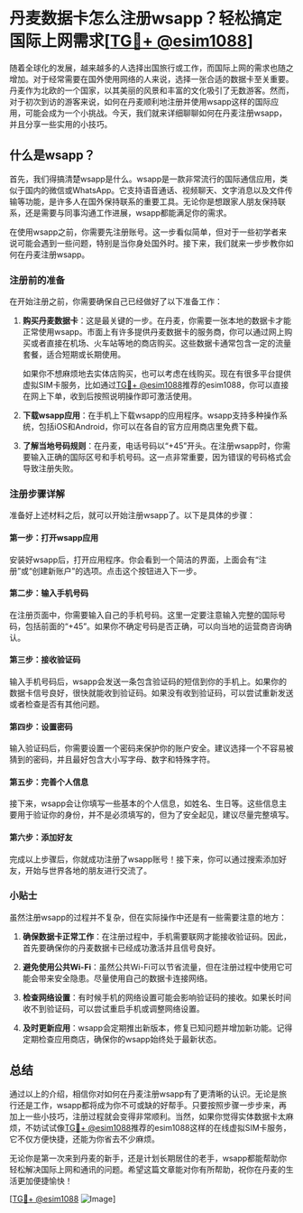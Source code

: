 # 丹麦数据卡怎么注册wsapp？轻松搞定国际上网需求[[TG💪+ @esim1088](https://t.me/s/esim1088)]

随着全球化的发展，越来越多的人选择出国旅行或工作，而国际上网的需求也随之增加。对于经常需要在国外使用网络的人来说，选择一张合适的数据卡至关重要。丹麦作为北欧的一个国家，以其美丽的风景和丰富的文化吸引了无数游客。然而，对于初次到访的游客来说，如何在丹麦顺利地注册并使用wsapp这样的国际应用，可能会成为一个小挑战。今天，我们就来详细聊聊如何在丹麦注册wsapp，并且分享一些实用的小技巧。

## 什么是wsapp？

首先，我们得搞清楚wsapp是什么。wsapp是一款非常流行的国际通信应用，类似于国内的微信或WhatsApp。它支持语音通话、视频聊天、文字消息以及文件传输等功能，是许多人在国外保持联系的重要工具。无论你是想跟家人朋友保持联系，还是需要与同事沟通工作进展，wsapp都能满足你的需求。

在使用wsapp之前，你需要先注册账号。这一步看似简单，但对于一些初学者来说可能会遇到一些问题，特别是当你身处国外时。接下来，我们就来一步步教你如何在丹麦注册wsapp。

### 注册前的准备

在开始注册之前，你需要确保自己已经做好了以下准备工作：

1. **购买丹麦数据卡**：这是最关键的一步。在丹麦，你需要一张本地的数据卡才能正常使用wsapp。市面上有许多提供丹麦数据卡的服务商，你可以通过网上购买或者直接在机场、火车站等地的商店购买。这些数据卡通常包含一定的流量套餐，适合短期或长期使用。
   
   如果你不想麻烦地去实体店购买，也可以考虑在线购买。现在有很多平台提供虚拟SIM卡服务，比如通过[TG💪+ @esim1088](https://t.me/s/esim1088)推荐的esim1088，你可以直接在网上下单，收到后按照说明操作即可激活使用。

2. **下载wsapp应用**：在手机上下载wsapp的应用程序。wsapp支持多种操作系统，包括iOS和Android，你可以在各自的官方应用商店里免费下载。

3. **了解当地号码规则**：在丹麦，电话号码以“+45”开头。在注册wsapp时，你需要输入正确的国际区号和手机号码。这一点非常重要，因为错误的号码格式会导致注册失败。

### 注册步骤详解

准备好上述材料之后，就可以开始注册wsapp了。以下是具体的步骤：

#### 第一步：打开wsapp应用

安装好wsapp后，打开应用程序。你会看到一个简洁的界面，上面会有“注册”或“创建新账户”的选项。点击这个按钮进入下一步。

#### 第二步：输入手机号码

在注册页面中，你需要输入自己的手机号码。这里一定要注意输入完整的国际号码，包括前面的“+45”。如果你不确定号码是否正确，可以向当地的运营商咨询确认。

#### 第三步：接收验证码

输入手机号码后，wsapp会发送一条包含验证码的短信到你的手机上。如果你的数据卡信号良好，很快就能收到验证码。如果没有收到验证码，可以尝试重新发送或者检查是否有其他问题。

#### 第四步：设置密码

输入验证码后，你需要设置一个密码来保护你的账户安全。建议选择一个不容易被猜到的密码，并且最好包含大小写字母、数字和特殊字符。

#### 第五步：完善个人信息

接下来，wsapp会让你填写一些基本的个人信息，如姓名、生日等。这些信息主要用于验证你的身份，并不是必须填写的，但为了安全起见，建议尽量完整填写。

#### 第六步：添加好友

完成以上步骤后，你就成功注册了wsapp账号！接下来，你可以通过搜索添加好友，开始与世界各地的朋友进行交流了。

### 小贴士

虽然注册wsapp的过程并不复杂，但在实际操作中还是有一些需要注意的地方：

1. **确保数据卡正常工作**：在注册过程中，手机需要联网才能接收验证码。因此，首先要确保你的丹麦数据卡已经成功激活并且信号良好。

2. **避免使用公共Wi-Fi**：虽然公共Wi-Fi可以节省流量，但在注册过程中使用它可能会带来安全隐患。尽量使用自己的数据卡连接网络。

3. **检查网络设置**：有时候手机的网络设置可能会影响验证码的接收。如果长时间收不到验证码，可以尝试重启手机或调整网络设置。

4. **及时更新应用**：wsapp会定期推出新版本，修复已知问题并增加新功能。记得定期检查应用商店，确保你的wsapp始终处于最新状态。

## 总结

通过以上的介绍，相信你对如何在丹麦注册wsapp有了更清晰的认识。无论是旅行还是工作，wsapp都将成为你不可或缺的好帮手。只要按照步骤一步步来，再加上一些小技巧，注册过程就会变得非常顺利。当然，如果你觉得实体数据卡太麻烦，不妨试试像[TG💪+ @esim1088](https://t.me/s/esim1088)推荐的esim1088这样的在线虚拟SIM卡服务，它不仅方便快捷，还能为你省去不少麻烦。

无论你是第一次来到丹麦的新手，还是计划长期居住的老手，wsapp都能帮助你轻松解决国际上网和通讯的问题。希望这篇文章能对你有所帮助，祝你在丹麦的生活更加便捷愉快！

[[TG💪+ @esim1088](https://t.me/s/esim1088) ![Image](https://i.postimg.cc/4NQfJmqS/Snipaste-2025-05-13-00-14-12.png)]